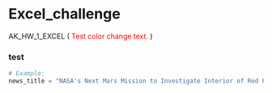 # Excel_challenge
AK_HW_1_EXCEL
(<span style = "color: red"> Test color change text. </span>)

### test ###
```python
# Example:
news_title = "NASA's Next Mars Mission to Investigate Interior of Red Planet"


